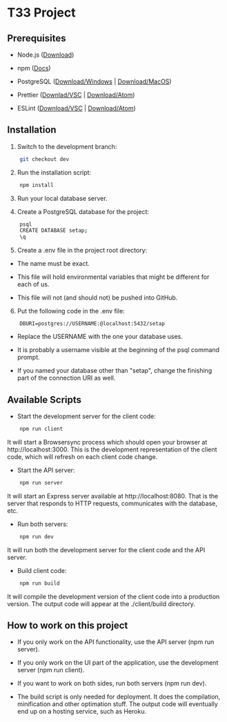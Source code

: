 # T33 Project

## Prerequisites

- Node.js ([Download](https://nodejs.org/en/))

- npm ([Docs](https://www.npmjs.com/get-npm))

- PostgreSQL ([Download/Windows](https://www.postgresql.org/download/) | [Download/MacOS](https://postgresapp.com/))

- Prettier ([Downlad/VSC](https://marketplace.visualstudio.com/items?itemName=esbenp.prettier-vscode) | [Download/Atom](https://atom.io/packages/prettier-atom))

- ESLint ([Download/VSC](https://marketplace.visualstudio.com/items?itemName=dbaeumer.vscode-eslint) | [Download/Atom](https://atom.io/packages/linter-eslint))


## Installation

1. Switch to the development branch:

```zsh
    git checkout dev
```

2. Run the installation script:

```zsh
    npm install
```

3. Run your local database server.

4. Create a PostgreSQL database for the project:

```zsh
    psql
    CREATE DATABASE setap;
    \q
```

5. Create a .env file in the project root directory:

- The name must be exact.

- This file will hold environmental variables that might be different for each of us.

- This file will not (and should not) be pushed into GitHub.

6. Put the following code in the .env file:

```
    DBURI=postgres://USERNAME:@localhost:5432/setap
```

- Replace the USERNAME with the one your database uses.

- It is probably a username visible at the beginning of the psql command prompt.

- If you named your database other than "setap", change the finishing part of the connection URI as well.

## Available Scripts

- Start the development server for the client code:

```zsh
    npm run client
```

It will start a Browsersync process which should open your browser at http://localhost:3000. This is the development representation of the client code, which will refresh on each client code change.

- Start the API server:

```zsh
    npm run server
```

It will start an Express server available at http://localhost:8080. That is the server that responds to HTTP requests, communicates with the database, etc.


- Run both servers:

```zsh
    npm run dev
```

It will run both the development server for the client code and the API server.

- Build client code:

```zsh
    npm run build
```

It will compile the development version of the client code into a production version. The output code will appear at the ./client/build directory.

## How to work on this project

- If you only work on the API functionality, use the API server (npm run server).

- If you only work on the UI part of the application, use the development server (npm run client).

- If you want to work on both sides, run both servers (npm run dev).

- The build script is only needed for deployment. It does the compilation, minification and other optimation stuff. The output code will eventually end up on a hosting service, such as Heroku.